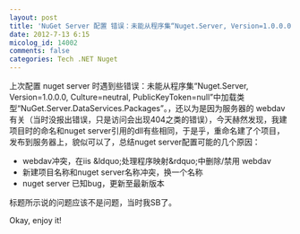 ```yaml
---
layout: post
title: 'NuGet Server 配置 错误：未能从程序集“Nuget.Server, Version=1.0.0.0, Culture=neutral, PublicKeyToken=null”中加载类型“NuGet.Server.DataServices.Packages”'
date: 2012-7-13 6:15
micolog_id: 14002
comments: false
categories: Tech .NET Nuget
---
```

上次配置 nuget server 时遇到些错误：未能从程序集“Nuget.Server, Version=1.0.0.0, Culture=neutral, PublicKeyToken=null”中加载类型“NuGet.Server.DataServices.Packages”。，还以为是因为服务器的 webdav 有关（当时没报出错误，只是访问会出现404之类的错误），今天赫然发现，我建项目时的命名和nuget server引用的dll有些相同，于是乎，重命名建了个项目，发布到服务器上，貌似可以了，总结nuget server配置可能的几个原因：



- webdav冲突，在iis &amp;ldquo;处理程序映射&amp;rdquo;中删除/禁用 webdav
- 新建项目名称和nuget server名称冲突，换一个名称
- nuget server 已知bug，更新至最新版本


标题所示说的问题应该不是问题，当时我SB了。

Okay, enjoy it!
